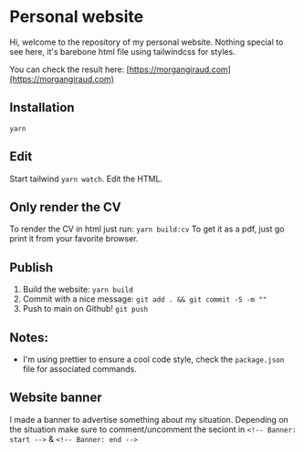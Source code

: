 # Personal website

Hi, welcome to the repository of my personal website. Nothing special to see here, it's barebone html file using tailwindcss for styles.

You can check the result here: [https://morgangiraud.com](https://morgangiraud.com)

## Installation

`yarn`

## Edit

Start tailwind `yarn watch`. Edit the HTML.

## Only render the CV

To render the CV in html just run: `yarn build:cv`
To get it as a pdf, just go print it from your favorite browser.

## Publish

1. Build the website: `yarn build`
2. Commit with a nice message: `git add . && git commit -S -m ""`
3. Push to main on Github! `git push`

## Notes:

- I'm using prettier to ensure a cool code style, check the `package.json` file for associated commands.

## Website banner

I made a banner to advertise something about my situation. Depending on the situation make sure to comment/uncomment the seciont in `<!-- Banner: start -->` & `<!-- Banner: end -->`
